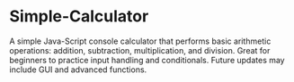 # Simple-Calculator
A simple Java-Script console calculator that performs basic arithmetic operations: addition, subtraction, multiplication, and division. Great for beginners to practice input handling and conditionals. Future updates may include GUI and advanced functions.
